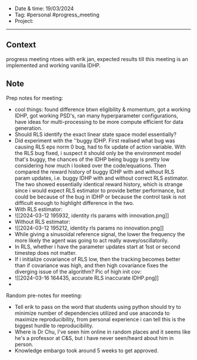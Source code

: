 
- Date & time:  19/03/2024
- Tag: #personal #progress_meeting
- Project:

---

## Context

progress meeting ntoes with erik jan, expected results till this meeting is an implemented and working vanilla IDHP.

## Note
 
Prep notes for meeting:
- cool things: found difference btwn eligibility & momentum, got a working IDHP, got working PSD's, ran many hyperparameter configurations, have ideas for multi-processing to be more compute efficient for data generation.
- Should RLS identify the exact linear state space model essentially?
- Did experiment with the ''buggy IDHP. First realised what bug was causing RLS eps norm 0 bug, had to fix update of action variable. With the RLS bug fixed, i suspect it should only be the environment model that's buggy, the chances of the IDHP being buggy is pretty low considering how much i looked over the code/equations. Then compared the reward history of buggy IDHP with and without RLS param updates, i.e. buggy IDHP with and without correct RLS estimator. The two showed essentially identical reward history, which is strange since i would expect RLS estimator to provide better performance, but could be because of the bug in IDHP or because the control task is not difficult enough to highlight difference in the two.
- With RLS estimator:
- ![[2024-03-12 195932, identity rls params with innovation.png]]
- Without RLS estimator:
- ![[2024-03-12 195212, identity rls params no innovation.png]]
- While giving a sinusoidal reference signal, the lower the frequency the more likely the agent was going to act really wavey/oscillatorily.
- In RLS, whether i have the parameter updates start at 1sst or second timestep does not matter.
- If i initialize covariance of RLS low, then the tracking becomes better than if covariance was high, and then high covariance fixes the diverging issue of the algorithm? Pic of high init cov:
- ![[2024-03-16 164435, accurate RLS inaccurate IDHP.png]]
- 

Random pre-notes for meeting:
- Tell erik to pass on the word that students using python should try to minimize number of dependencies utilized and use anaconda to maximize reproducibility, from personal experience i can tell this is the biggest hurdle to reproducibility.
- Where is Dr Chu, I've seen him online in random places and it seems like he's a professor at C&S, but i have never seen/heard about him in person.
- Knowledge embargo took around 5 weeks to get approved.

